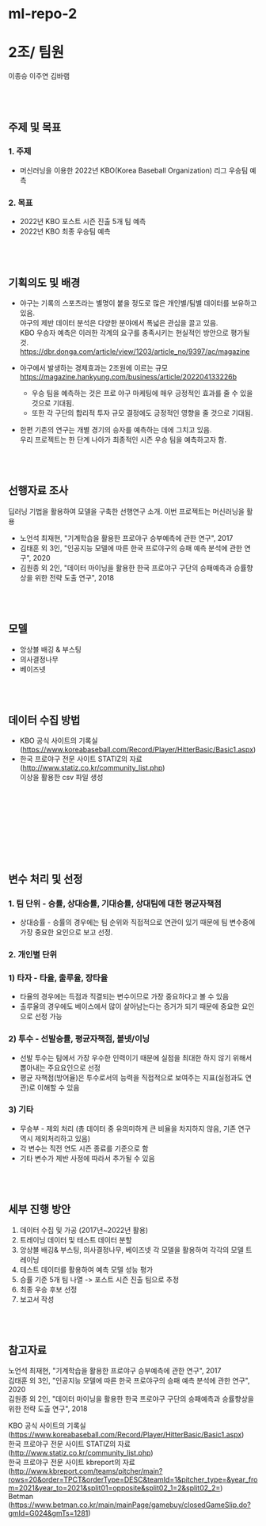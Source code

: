 # ml-repo-2
# 2조/ 팀원
이종승 이주연 김바램

<br></br>

## 주제 및 목표
### 1. 주제
  * 머신러닝을 이용한 2022년 KBO(Korea Baseball Organization) 리그 우승팀 예측
### 2. 목표 
  - 2022년 KBO 포스트 시즌 진출 5개 팀 예측
  - 2022년 KBO 최종 우승팀 예측

<br></br>


## 기획의도 및 배경

* 야구는 기록의 스포츠라는 별명이 붙을 정도로 많은 개인별/팀별 데이터를 보유하고 있음.<br>
야구의 제반 데이터 분석은 다양한 분야에서 폭넓은 관심을 끌고 있음.<br>
KBO 우승자 예측은 이러한 각계의 요구를 충족시키는 현실적인 방안으로 평가될 것.<br>
https://dbr.donga.com/article/view/1203/article_no/9397/ac/magazine

* 야구에서 발생하는 경제효과는 2조원에 이르는 규모<br>
https://magazine.hankyung.com/business/article/202204133226b

    * 우승 팀을 예측하는 것은 프로 야구 마케팅에 매우 긍정적인 효과를 줄 수 있을 것으로 기대됨.
    * 또한 각 구단의 합리적 투자 규모 결정에도 긍정적인 영향을 줄 것으로 기대됨.

* 한편 기존의 연구는 개별 경기의 승자를 예측하는 데에 그치고 있음.<br>
우리 프로젝트는 한 단계 나아가 최종적인 시즌 우승 팀을 예측하고자 함.

<br></br>

## 선행자료 조사

딥러닝 기법을 활용하여 모델을 구축한 선행연구 소개. 이번 프로젝트는 머신러닝을 활용<br>
   * 노언석 최재현, "기계학습을 활용한 프로야구 승부예측에 관한 연구", 2017<br>
   * 김태훈 외 3인, "인공지능 모델에 따른 한국 프로야구의 승패 예측 분석에 관한 연구", 2020<br>
   * 김원종 외 2인, "데이터 마이닝을 활용한 한국 프로야구 구단의 승패예측과 승률향상을 위한 전략 도출 연구", 2018

<br></br>

## 모델
 * 앙상블 배깅 & 부스팅
 * 의사결정나무 
 * 베이즈넷
 
<br></br>

## 데이터 수집 방법 
* KBO 공식 사이트의 기록실 (https://www.koreabaseball.com/Record/Player/HitterBasic/Basic1.aspx)
* 한국 프로야구 전문 사이트 STATIZ의 자료 (http://www.statiz.co.kr/community_list.php) <br>
   이상을 활용한 csv 파일 생성

<br></br>
<br></br>
<br></br>
<br></br>

## 변수 처리 및 선정

### 1. 팀 단위 - 승률, 상대승률, 기대승률, 상대팀에 대한 평균자책점
- 상대승률 - 승률의 경우에는 팀 순위와 직접적으로 연관이 있기 때문에 팀 변수중에 가장 중요한 요인으로 보고 선정.
### 2. 개인별 단위
### 1) 타자 - 타율, 출루율, 장타율
   - 타율의 경우에는 득점과 직결되는 변수이므로 가장 중요하다고 볼 수 있음
   - 출루율의 경우에도 베이스에서 많이 살아남는다는 증거가 되기 때문에 중요한 요인으로 선정 가능
### 2) 투수 - 선발승률, 평균자책점, 볼넷/이닝
  - 선발 투수는 팀에서 가장 우수한 인력이기 때문에 실점을 최대한 하지 않기 위해서 뽑아내는 주요요인으로 선정
  - 평균 자책점(방어율)은 투수로서의 능력을 직접적으로 보여주는 지표(실점과도 연관)로 이해할 수 있음
### 3) 기타
* 무승부 - 제외 처리 (총 데이터 중 유의미하게 큰 비율을 차지하지 않음, 기존 연구 역시 제외처리하고 있음)
* 각 변수는 직전 연도 시즌 종료를 기준으로 함
* 기타 변수가 제반 사정에 따라서 추가될 수 있음

<br></br>

## 세부 진행 방안

 1. 데이터 수집 및 가공 (2017년~2022년 활용)
 2. 트레이닝 데이터 및 테스트 데이터 분할 
 3. 앙상블 배깅& 부스팅, 의사결정나무, 베이즈넷 각 모델을 활용하여 각각의 모델 트레이닝
 4. 테스트 데이터를 활용하여 예측 모델 성능 평가 
 5. 승률 기준 5개 팀 나열 -> 포스트 시즌 진출 팀으로 추정
 6. 최종 우승 후보 선정
 7. 보고서 작성

<br></br>

## 참고자료

노언석 최재현, "기계학습을 활용한 프로야구 승부예측에 관한 연구", 2017 <br>
김태훈 외 3인, "인공지능 모델에 따른 한국 프로야구의 승패 예측 분석에 관한 연구", 2020<br>
김원종 외 2인, "데이터 마이닝을 활용한 한국 프로야구 구단의 승패예측과 승률향상을 위한 전략 도출 연구", 2018  

KBO 공식 사이트의 기록실 (https://www.koreabaseball.com/Record/Player/HitterBasic/Basic1.aspx)<br>
한국 프로야구 전문 사이트 STATIZ의 자료 (http://www.statiz.co.kr/community_list.php)<br>
한국 프로야구 전문 사이트 kbreport의 자료 (http://www.kbreport.com/teams/pitcher/main?rows=20&order=TPCT&orderType=DESC&teamId=1&pitcher_type=&year_from=2021&year_to=2021&split01=opposite&split02_1=2&split02_2=)<br>
Betman (https://www.betman.co.kr/main/mainPage/gamebuy/closedGameSlip.do?gmId=G024&gmTs=1281)

